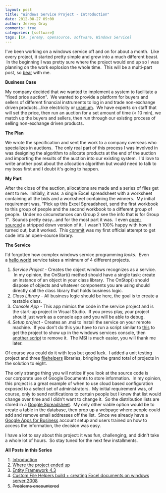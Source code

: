 ```yaml
---
layout: post
title: "Windows Service Project - Introduction"
date: 2012-08-27 09:00
author: Jeremy Gray
comments: true
categories: [software]
tags: [C#, jeremy, opensource, software, Windows Service]
---
```


I've been working on a windows service off and on for about a month.  Like every project, it started pretty simple and grew into a much different beast.  In the beginning I was pretty sure where the project would end up so I was planning on the work explosion the whole time.  This will be a multi-part post, so [bear](http://en.wikipedia.org/wiki/Bear) with me.

**Business Case**

My company decided that we wanted to implement a system to facilitate a "fixed price auction".  We wanted to provide a platform for buyers and sellers of different financial instruments to log in and trade non-exchange driven products...like electricity or [uranium](http://en.wikipedia.org/wiki/Enriched_uranium).  We have experts on staff that will set the price, then run an auction for a set amount of time (< 10 min), we match up the buyers and sellers, then run through our existing process of selling non-exchange driven products.

**The Plan**

We wrote the specification and sent the work to a company overseas who specializes in auctions.  The only real part of this process I was involved in was designing the algorithm to allocate products at the end of the auction and importing the results of the auction into our existing system.  I'd love to write another post about the allocation algorithm but would need to talk to my boss first and I doubt it's going to happen.

**My Part**

After the close of the auction, allocations are made and a series of files get sent to me.  Initially, it was  a single Excel spreadsheet with a worksheet containing all the bids and a worksheet containing the winners.  My initial requirement was, "Pick up this Excel Spreadsheet, send the first workbook to this group of people and the second workbook to a different group of people.  Under no circumstances can Group 2 see the info that is for Group 1".  Sounds pretty easy...and for the most part it was.  I even [open-sourced](https://github.com/TheJeremyGray/FileWatcherService) a stripped down version of it.  I wasn't 100% happy with how it turned out, but it worked.  This [commit](https://github.com/TheJeremyGray/FileWatcherService/blob/master/FileHelpersLib/FileHelpers.ExcelStorage/ExcelStorage.cs) was my first official attempt to get code into an open-source library.

**The Service**

I'd forgotten how complex windows service programming *looks*.  Even a [hello world](http://en.wikipedia.org/wiki/Hello_world_program) service takes a minimum of 4 different projects.


1.  *Service Project* - Creates the object windows recognizes as a service.  In my opinion, the OnStart() method should have a single task: create an instance of an object in your class library.  The OnStop() should dispose of objects and whatever components you are using should directly call the class library that holds business logic.
2.  *Class Library* - All business logic should be here, the goal is to create a testable class.
3.  *Console App* - This app mimics the code in the service project and is the start-up project in Visual Studio.  If you press play, your project should just work as a console app and you will be able to debug.
4.  *Setup project* - Creates an .msi to install the service on your remote machine.  If you don't do this you have to run a script similar to [this](https://github.com/TheJeremyGray/FileWatcherService/blob/master/installNETservice.bat) to get the project to show up in the windows services console, then [another script](https://github.com/TheJeremyGray/FileWatcherService/blob/master/uninstallNETservice.bat) to remove it.  The MSI is much easier, you will thank me later.

Of course you could do it with less but good luck.  I added a unit testing project and three [filehelpers](http://filehelpers.com/) libraries, bringing the grand total of projects in the solution to eight.

The only strange thing you will notice if you look at the source code is our corporate use of Google Documents to store information.  In my opinion, this project is a great example of when to use cloud based configuration exposed to a select set of administrators.  My initial requirement was, of course, only to send notifications to certain people but I knew that list would change over time and I didn't want to change it.  So the distribution lists are stored in a [Google Spreadsheet](http://www.google.com/google-d-s/spreadsheets/).  My only other viable option would be to create a table in the database, then prop up a webpage where people could add and remove email addresses off the list.  Since we already have a [Google Apps for Business](http://www.google.com/enterprise/apps/business/) account setup and users trained on how to access the information, the decision was easy.

I have a lot to say about this project: it was fun, challenging, and didn't take a whole lot of hours.  So stay tuned for the next few installments.

**All Posts in this Series**

1.  [Introduction](http://lotsofgigs.wordpress.com/2012/08/27/windows-service-project-introduction/)
2.  [Where the project ended up](http://lotsofgigs.wordpress.com/2012/09/03/windows-service-project-where-it-ended-up/)
3.  [Entity Framework 4.3](http://lotsofgigs.wordpress.com/2012/09/10/entity-framework-4-3-code-first/)
4.  [Custom File Helpers build + creating Excel documents on windows server 2008](http://lotsofgigs.wordpress.com/2012/09/24/creating-excel-documents-on-windows-server-2008-with-custom-file-helpers-build/)
5.  <del>Problems encountered</del>
